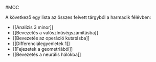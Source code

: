 #MOC

A következő egy lista az összes felvett tárgyból a harmadik félévben:
- [[Analízis 3 minor]]
- [[Bevezetés a valószínűségszámításba]]
- [[Bevezetés az operáció kutatásba]]
- [[Differenciálegyenletek 1]]
- [[Fejezetek a geometriából]]
- [[Bevezetés a neurális hálókba]]

